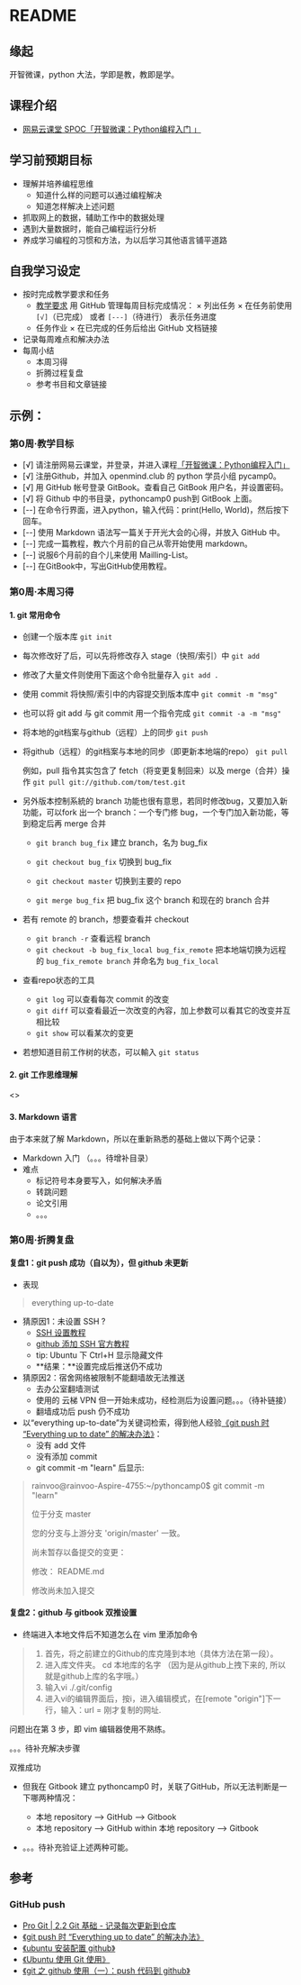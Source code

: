 # README

## 缘起

开智微课，python 大法，学即是教，教即是学。

## 课程介绍

- [网易云课堂 SPOC「开智微课：Python编程入门 」](http://mooc.study.163.com/spoc/learn/Openmind-1000043000#/learn/announce)

## 学习前预期目标

- 理解并培养编程思维
  + 知道什么样的问题可以通过编程解决
  + 知道怎样解决上述问题
- 抓取网上的数据，辅助工作中的数据处理
- 遇到大量数据时，能自己编程运行分析
- 养成学习编程的习惯和方法，为以后学习其他语言铺平道路 

## 自我学习设定

- 按时完成教学要求和任务
  + [教学要求](http://mooc.study.163.com/spoc/learn/Openmind-1000043000#/learn/content?type=detail&id=1000124018)
用 GitHub 管理每周目标完成情况：
    × 列出任务
    × 在任务前使用 `[√]`（已完成） 或者 `[---]`（待进行） 表示任务进度
  + 任务作业
    × 在已完成的任务后给出 GitHub 文档链接
- 记录每周难点和解决办法
- 每周小结
  + 本周习得
  + 折腾过程复盘
  + 参考书目和文章链接

## 示例：

### 第0周·教学目标

- [√] 请注册网易云课堂，并登录，并进入课程[「开智微课：Python编程入门」](http://mooc.study.163.com/spoc/course/Openmind-1000043000#/info)
- [√] 注册Github，并加入 openmind.club 的 python 学员小组 pycamp0。
- [√] 用 GitHub 帐号登录 GitBook。查看自己 GitBook 用户名，并设置密码。
- [√] 将 Github 中的书目录，pythoncamp0 push到 GitBook 上面。
- [--] 在命令行界面，进入python，输入代码：print(Hello, World)，然后按下回车。
- [--] 使用 Markdown 语法写一篇关于开光大会的心得，并放入 GitHub 中。
- [--] 完成一篇教程，教六个月前的自己从零开始使用 markdown。
- [--] 说服6个月前的自个儿来使用 Mailling-List。
- [--] 在GitBook中，写出GitHub使用教程。

### 第0周·本周习得

#### 1. git 常用命令

- 创建一个版本库  `git init`

- 每次修改好了后，可以先将修改存入 stage（快照/索引）中  `git add`

- 修改了大量文件则使用下面这个命令批量存入  `git add .`

- 使用 commit 将快照/索引中的内容提交到版本库中  `git commit -m "msg"`

- 也可以将 git add 与 git commit 用一个指令完成  `git commit -a -m "msg"`

- 将本地的git档案与github（远程）上的同步  `git push`

- 将github（远程）的git档案与本地的同步（即更新本地端的repo）  `git pull`

    例如，pull 指令其实包含了 fetch（将变更复制回来）以及 merge（合并）操作
`git pull git://github.com/tom/test.git`
 

- 另外版本控制系統的 branch 功能也很有意思，若同时修改bug，又要加入新功能，可以fork 出一个 branch：一个专门修 bug，一个专门加入新功能，等到稳定后再 merge 合并

  + `git branch bug_fix`  建立 branch，名为 bug_fix

  + `git checkout bug_fix`  切换到 bug_fix

  + `git checkout master`  切换到主要的 repo

  + `git merge bug_fix`  把 bug_fix 这个 branch 和现在的 branch 合并
 

- 若有 remote 的 branch，想要查看并 checkout
  + `git branch -r`  查看远程 branch
  + `git checkout -b bug_fix_local bug_fix_remote`  把本地端切换为远程的 `bug_fix_remote branch` 并命名为 `bug_fix_local`
 
- 查看repo状态的工具
  + `git log`  可以查看每次 commit 的改变
  + `git diff`  可以查看最近一次改变的內容，加上参数可以看其它的改变并互相比较
  + `git show`  可以看某次的变更
 

- 若想知道目前工作树的状态，可以輸入
`git status`

#### 2. git 工作思维理解

<>

#### 3. Markdown 语言
由于本来就了解 Markdown，所以在重新熟悉的基础上做以下两个记录：
- Markdown 入门
（。。。待增补目录）
- 难点
  + 标记符号本身要写入，如何解决矛盾
  + 转跳问题
  + 论文引用
  + 。。。

### 第0周·折腾复盘

#### 复盘1：git push 成功（自以为），但 github 未更新
- 表现

>everything up-to-date

- 猜原因1：未设置 SSH ?
  + [SSH 设置教程](http://www.cnblogs.com/yourihua/archive/2012/07/07/2580147.html)
  + [github 添加 SSH 官方教程](https://help.github.com/articles/generating-ssh-keys/)
  + tip: Ubuntu 下 Ctrl+H 显示隐藏文件
  + **结果：**设置完成后推送仍不成功
- 猜原因2：宿舍网络被限制不能翻墙故无法推送
  + 去办公室翻墙测试
  + 使用的 云梯 VPN 但一开始未成功，经检测后为设置问题。。。（待补链接）
  + 翻墙成功后 push 仍不成功
- 以“everything up-to-date”为关键词检索，得到他人经验[《git push 时 “Everything up to date” 的解决办法》](http://hamguy.net/archives/812)：
  + 没有 add 文件
  + 没有添加 commit 
  + git commit -m "learn" 后显示:

> rainvoo@rainvoo-Aspire-4755:~/pythoncamp0$ git commit -m "learn"
> 
> 位于分支 master
> 
> 您的分支与上游分支 'origin/master' 一致。
> 
> 尚未暂存以备提交的变更：
> 
>	修改：     README.md
> 
> 修改尚未加入提交

#### 复盘2：github 与 gitbook 双推设置
- 终端进入本地文件后不知道怎么在 vim  里添加命令
> 1. 首先，将之前建立的Github的库克隆到本地（具体方法在第一段）。
> 2. 进入库文件夹。 cd 本地库的名字 （因为是从github上拽下来的, 所以就是github上库的名字哦。）
> 3. 输入vi ./.git/config
> 4. 进入vi的编辑界面后，按i，进入编辑模式，在[remote "origin"]下一行，输入：url = 刚才复制的网址.

问题出在第 3 步，即 vim 编辑器使用不熟练。

。。。待补充解决步骤

双推成功

- 但我在 Gitbook 建立 pythoncamp0 时，关联了GitHub，所以无法判断是一下哪两种情况：
  + 本地 repository —> GitHub —> Gitbook
  + 本地 repository —> GitHub within 本地 repository —> Gitbook

- 。。。待补充验证上述两种可能。

## 参考
### GitHub push
- [Pro Git | 2.2 Git 基础 - 记录每次更新到仓库](http://git-scm.com/book/zh/v1/Git-%E5%9F%BA%E7%A1%80-%E8%AE%B0%E5%BD%95%E6%AF%8F%E6%AC%A1%E6%9B%B4%E6%96%B0%E5%88%B0%E4%BB%93%E5%BA%93)
- [《git push 时 “Everything up to date” 的解决办法》](http://hamguy.net/archives/812)
- [《ubuntu 安装配置 github》  ](http://blog.csdn.net/tgxblue/article/details/9620455)
- [《Ubuntu 使用 Git 使用》](http://www.cnblogs.com/yourihua/archive/2012/07/07/2580147.html)
- [《git 之 github 使用（一）：push 代码到 github》](http://segmentfault.com/blog/zhongbaitu/1190000000392120)
